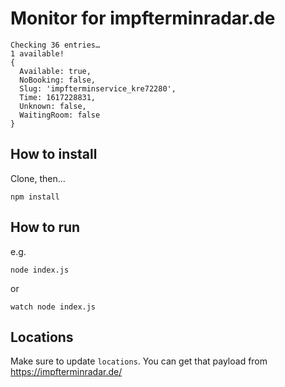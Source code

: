 # Monitor for impfterminradar.de

```
Checking 36 entries…
1 available!
{
  Available: true,
  NoBooking: false,
  Slug: 'impfterminservice_kre72280',
  Time: 1617228831,
  Unknown: false,
  WaitingRoom: false
}
```

## How to install
Clone, then…

```
npm install
```

## How to run

e.g.

```
node index.js
```

or

```
watch node index.js
```

## Locations

Make sure to update `locations`. You can get that payload from https://impfterminradar.de/
